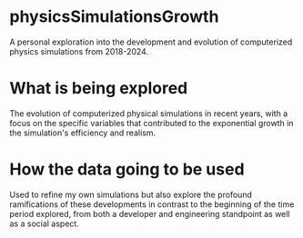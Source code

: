 # physicsSimulationsGrowth
A personal exploration into the development and evolution of computerized physics simulations from 2018-2024. 


# What is being explored 

The evolution of computerized physical simulations in recent years, with a focus on the specific variables that contributed to the exponential growth in the simulation's efficiency and realism. 


# How the data going to be used

Used to refine my own simulations but also explore the profound ramifications of these developments in contrast to the beginning of the time period explored, from both a developer and engineering standpoint as well as a social aspect. 
